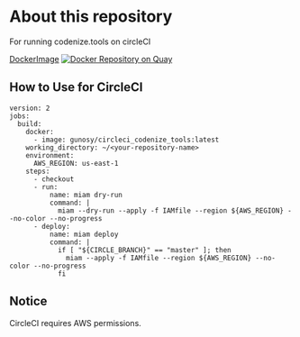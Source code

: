 # About this repository
For running codenize.tools on circleCI

[DockerImage](https://hub.docker.com/r/gunosy/circleci_codenize_tools/)
[![Docker Repository on Quay](https://quay.io/repository/saorio/circleci_codenize_tools/status "Docker Repository on Quay")](https://quay.io/repository/saorio/circleci_codenize_tools)

## How to Use for CircleCI

```
version: 2
jobs:
  build:
    docker:
      - image: gunosy/circleci_codenize_tools:latest
    working_directory: ~/<your-repository-name>
    environment:
      AWS_REGION: us-east-1
    steps:
      - checkout
      - run:
          name: miam dry-run
          command: |
            miam --dry-run --apply -f IAMfile --region ${AWS_REGION} --no-color --no-progress
      - deploy:
          name: miam deploy
          command: |
            if [ "${CIRCLE_BRANCH}" == "master" ]; then
              miam --apply -f IAMfile --region ${AWS_REGION} --no-color --no-progress
            fi
```

## Notice
CircleCI requires AWS permissions.
